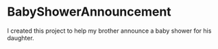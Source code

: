 # BabyShowerAnnouncement
I created this project to help my brother announce a baby shower for his daughter.
